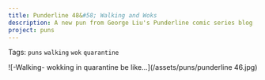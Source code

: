 ```yaml
---
title: Punderline 48&#58; Walking and Woks
description: A new pun from George Liu's Punderline comic series blog
project: puns
---
```

Tags: `puns` `walking` `wok` `quarantine`

![-Walking- wokking in quarantine be like...](/assets/puns/punderline 46.jpg)
